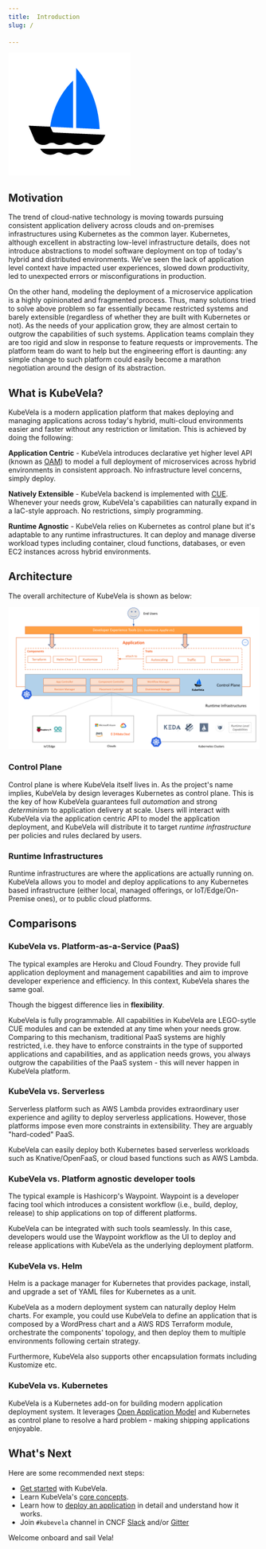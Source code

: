 ```yaml
---
title:  Introduction
slug: / 

---
```


![alt](resources/KubeVela-01.png)

## Motivation

The trend of cloud-native technology is moving towards pursuing consistent application delivery across clouds and on-premises infrastructures using Kubernetes as the common layer. Kubernetes, although excellent in abstracting low-level infrastructure details, does not introduce abstractions to model software deployment on top of today's hybrid and distributed environments. We’ve seen the lack of application level context have impacted user experiences, slowed down productivity, led to unexpected errors or misconfigurations in production.

On the other hand, modeling the deployment of a microservice application is a highly opinionated and fragmented process. Thus, many solutions tried to solve above problem so far essentially became restricted systems and barely extensible (regardless of whether they are built with Kubernetes or not). As the needs of your application grow, they are almost certain to outgrow the capabilities of such systems. Application teams complain they are too rigid and slow in response to feature requests or improvements. The platform team do want to help but the engineering effort is daunting: any simple change to such platform could easily become a marathon negotiation around the design of its abstraction.

## What is KubeVela?

KubeVela is a modern application platform that makes deploying and managing applications across today's hybrid, multi-cloud environments easier and faster without any restriction or limitation. This is achieved by doing the following:

**Application Centric** - KubeVela introduces declarative yet higher level API (known as [OAM](https://oam.dev/)) to model a full deployment of microservices across hybrid environments in consistent approach. No infrastructure level concerns, simply deploy.

**Natively Extensible** - KubeVela backend is implemented with [CUE](https://cuelang.org/). Whenever your needs grow, KubeVela's capabilities can naturally expand in a IaC-style approach. No restrictions, simply programming.

**Runtime Agnostic** - KubeVela relies on Kubernetes as control plane but it's adaptable to any runtime infrastructures. It can deploy and manage diverse workload types including container, cloud functions, databases, or even EC2 instances across hybrid environments.

## Architecture

The overall architecture of KubeVela is shown as below:

![alt](resources/arch.png)

### Control Plane

Control plane is where KubeVela itself lives in. As the project's name implies, KubeVela by design leverages Kubernetes as control plane. This is the key of how KubeVela guarantees full *automation* and strong *determinism* to application delivery at scale. Users will interact with KubeVela via the  application centric API to model the application deployment, and KubeVela will distribute it to target *runtime infrastructure* per policies and rules declared by users.

### Runtime Infrastructures

Runtime infrastructures are where the applications are actually running on. KubeVela allows you to model and deploy applications to any Kubernetes based infrastructure (either local, managed offerings, or IoT/Edge/On-Premise ones), or to public cloud platforms.

## Comparisons

### KubeVela vs. Platform-as-a-Service (PaaS) 

The typical examples are Heroku and Cloud Foundry. They provide full application deployment and management capabilities and aim to improve developer experience and efficiency. In this context, KubeVela shares the same goal.

Though the biggest difference lies in **flexibility**.

KubeVela is fully programmable. All capabilities in KubeVela are LEGO-sytle CUE modules and can be extended at any time when your needs grow. Comparing to this mechanism, traditional PaaS systems are highly restricted, i.e. they have to enforce constraints in the type of supported applications and capabilities, and as application needs grows, you always outgrow the capabilities of the PaaS system - this will never happen in KubeVela platform.

### KubeVela vs. Serverless  

Serverless platform such as AWS Lambda provides extraordinary user experience and agility to deploy serverless applications. However, those platforms impose even more constraints in extensibility. They are arguably "hard-coded" PaaS.

KubeVela can easily deploy both Kubernetes based serverless workloads such as Knative/OpenFaaS, or cloud based functions such as AWS Lambda.

### KubeVela vs. Platform agnostic developer tools

The typical example is Hashicorp's Waypoint. Waypoint is a developer facing tool which introduces a consistent workflow (i.e., build, deploy, release) to ship applications on top of different platforms.

KubeVela can be integrated with such tools seamlessly. In this case, developers would use the Waypoint workflow as the UI to deploy and release applications with KubeVela as the underlying deployment platform.

### KubeVela vs. Helm 

Helm is a package manager for Kubernetes that provides package, install, and upgrade a set of YAML files for Kubernetes as a unit. 

KubeVela as a modern deployment system can naturally deploy Helm charts. For example, you could use KubeVela to define an application that is composed by a WordPress chart and a AWS RDS Terraform module, orchestrate the components' topology, and then deploy them to multiple environments following certain strategy.

Furthermore, KubeVela also supports other encapsulation formats including Kustomize etc.

### KubeVela vs. Kubernetes

KubeVela is a Kubernetes add-on for building modern application deployment system. It leverages [Open Application Model](https://github.com/oam-dev/spec) and Kubernetes as control plane to resolve a hard problem - making shipping applications enjoyable.

## What's Next

Here are some recommended next steps:
- [Get started](./quick-start) with KubeVela.
- Learn KubeVela's [core concepts](./concepts).
- Learn how to [deploy an application](end-user/application) in detail and understand how it works.
- Join `#kubevela` channel in CNCF [Slack](https://cloud-native.slack.com) and/or [Gitter](https://gitter.im/oam-dev/community)

Welcome onboard and sail Vela!